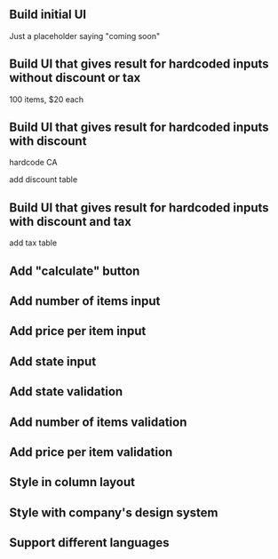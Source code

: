 ## Build initial UI

Just a placeholder saying "coming soon"

## Build UI that gives result for hardcoded inputs without discount or tax

100 items, $20 each

## Build UI that gives result for hardcoded inputs with discount

hardcode CA

add discount table

## Build UI that gives result for hardcoded inputs with discount and tax

add tax table

## Add "calculate" button

## Add number of items input

## Add price per item input

## Add state input

## Add state validation

## Add number of items validation

## Add price per item validation

## Style in column layout

## Style with company's design system

## Support different languages
